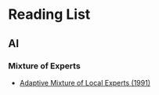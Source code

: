 # Reading List

## AI

### Mixture of Experts
- [Adaptive Mixture of Local Experts (1991)](https://www.cs.toronto.edu/~hinton/absps/jjnh91.pdf)
